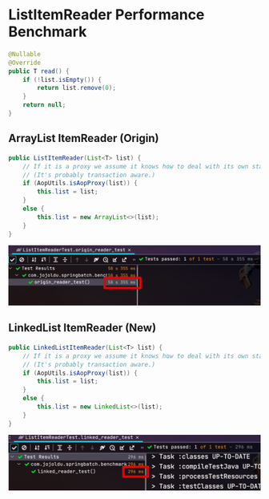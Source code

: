 # ListItemReader Performance Benchmark

```java
@Nullable
@Override
public T read() {
    if (!list.isEmpty()) {
        return list.remove(0);
    }
    return null;
}
```

## ArrayList ItemReader (Origin)

```java
public ListItemReader(List<T> list) {
    // If it is a proxy we assume it knows how to deal with its own state.
    // (It's probably transaction aware.)
    if (AopUtils.isAopProxy(list)) {
        this.list = list;
    }
    else {
        this.list = new ArrayList<>(list);
    }
}
```

![result1](./images/result1.png)

## LinkedList ItemReader (New)

```java
public LinkedListItemReader(List<T> list) {
    // If it is a proxy we assume it knows how to deal with its own state.
    // (It's probably transaction aware.)
    if (AopUtils.isAopProxy(list)) {
        this.list = list;
    }
    else {
        this.list = new LinkedList<>(list);
    }
}
```
![result2](./images/result2.png)
